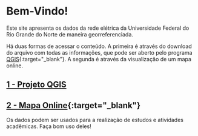 # Bem-Vindo!

Este site apresenta os dados da rede elétrica da Universidade Federal do Rio Grande do Norte de maneira georreferenciada. 

Há duas formas de acessar o conteúdo. A primeira é através do download do arquivo com todas as informações, que pode ser aberto pelo programa [QGIS](https://qgis.org/pt_BR/site/){:target="_blank"}. A segunda é através da visualização de um mapa online.

## [1 - Projeto QGIS](projeto/BDGD_UFRN.rar)

## [2 - Mapa Online](mapa/qgis2web_2020_12_16-16_47_42_338007/index.html){:target="_blank"}

Os dados podem ser usados para a realização de estudos e atividades acadêmicas. Faça bom uso deles!
